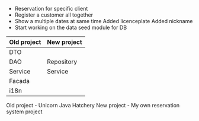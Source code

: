 + Reservation for specific client
+ Register a customer all together
+ Show a multiple dates at same time
Added licenceplate
Added nickname
+ Start working on the data seed module for DB

| Old project | New project |
| --- | --- |
| DTO |  |
| DAO | Repository |
| Service | Service |
| Facada |  |
| i18n |  |

Old project - Unicorn Java Hatchery
New project - My own reservation system project